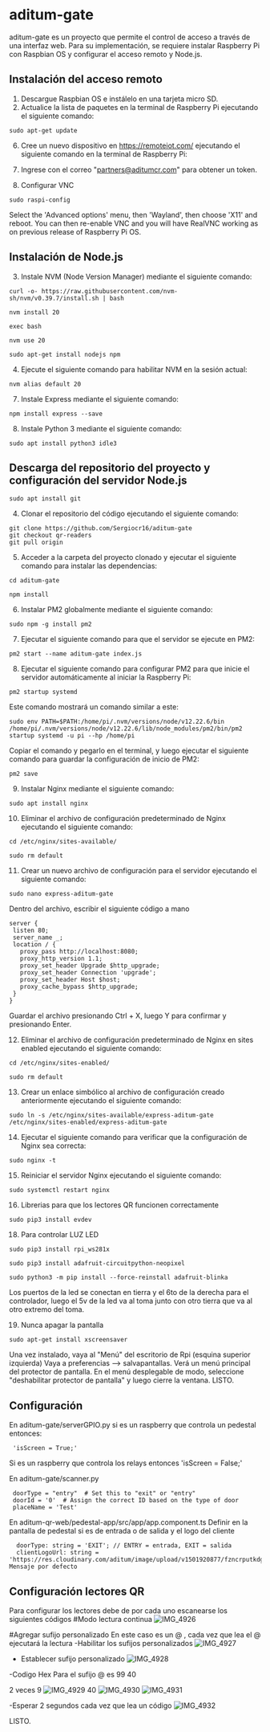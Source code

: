 # aditum-gate

aditum-gate es un proyecto que permite el control de acceso a través de una interfaz web. Para su implementación, se requiere instalar Raspberry Pi con Raspbian OS y configurar el acceso remoto y Node.js.

## Instalación del acceso remoto

1. Descargue Raspbian OS e instálelo en una tarjeta micro SD.
2. Actualice la lista de paquetes en la terminal de Raspberry Pi ejecutando el siguiente comando:
```
sudo apt-get update
```

6. Cree un nuevo dispositivo en https://remoteiot.com/ ejecutando el siguiente comando en la terminal de Raspberry Pi:

7. Ingrese con el correo "partners@aditumcr.com" para obtener un token.

8. Configurar VNC
```
sudo raspi-config
```
Select the 'Advanced options' menu, then 'Wayland', then choose 'X11' and reboot. You can then re-enable VNC and you will have RealVNC working as on previous release of Raspberry Pi OS.

## Instalación de Node.js

3. Instale NVM (Node Version Manager) mediante el siguiente comando:
```
curl -o- https://raw.githubusercontent.com/nvm-sh/nvm/v0.39.7/install.sh | bash
```
```
nvm install 20
```
```
exec bash
```
```
nvm use 20
```
```
sudo apt-get install nodejs npm
```
4. Ejecute el siguiente comando para habilitar NVM en la sesión actual:
```
nvm alias default 20
```

7. Instale Express mediante el siguiente comando:
```
npm install express --save
```
8. Instale Python 3 mediante el siguiente comando:
```
sudo apt install python3 idle3
```

## Descarga del repositorio del proyecto y configuración del servidor Node.js

```
sudo apt install git
```
4. Clonar el repositorio del código ejecutando el siguiente comando:
```
git clone https://github.com/Sergiocr16/aditum-gate
git checkout qr-readers
git pull origin
```
5. Acceder a la carpeta del proyecto clonado y ejecutar el siguiente comando para instalar las dependencias:
 ```
cd aditum-gate
```
```
npm install
```
6. Instalar PM2 globalmente mediante el siguiente comando:
 ```
sudo npm -g install pm2
```
7. Ejecutar el siguiente comando para que el servidor se ejecute en PM2:
 ```
pm2 start --name aditum-gate index.js
```
8. Ejecutar el siguiente comando para configurar PM2 para que inicie el servidor automáticamente al iniciar la Raspberry Pi:
 ```
pm2 startup systemd
```
Este comando mostrará un comando similar a este:
 ```
sudo env PATH=$PATH:/home/pi/.nvm/versions/node/v12.22.6/bin /home/pi/.nvm/versions/node/v12.22.6/lib/node_modules/pm2/bin/pm2 startup systemd -u pi --hp /home/pi
```
Copiar el comando y pegarlo en el terminal, y luego ejecutar el siguiente comando para guardar la configuración de inicio de PM2:
 ```
pm2 save
```
9. Instalar Nginx mediante el siguiente comando:
 ```
sudo apt install nginx
```
10. Eliminar el archivo de configuración predeterminado de Nginx ejecutando el siguiente comando:
 ```
cd /etc/nginx/sites-available/
 ```
 ```
sudo rm default
```
11. Crear un nuevo archivo de configuración para el servidor ejecutando el siguiente comando:
 ```
sudo nano express-aditum-gate
```
Dentro del archivo, escribir el siguiente código a mano
 ```
server {
  listen 80;
  server_name _;
  location / {
    proxy_pass http://localhost:8080;
    proxy_http_version 1.1;
    proxy_set_header Upgrade $http_upgrade;
    proxy_set_header Connection 'upgrade';
    proxy_set_header Host $host;
    proxy_cache_bypass $http_upgrade;
  }
}
```
Guardar el archivo presionando Ctrl + X, luego Y para confirmar y presionando Enter.

12. Eliminar el archivo de configuración predeterminado de Nginx en sites enabled ejecutando el siguiente comando:
 ```
 cd /etc/nginx/sites-enabled/
 ```
 ```
sudo rm default
```
13. Crear un enlace simbólico al archivo de configuración creado anteriormente ejecutando el siguiente comando:
 ```
sudo ln -s /etc/nginx/sites-available/express-aditum-gate /etc/nginx/sites-enabled/express-aditum-gate
```
14. Ejecutar el siguiente comando para verificar que la configuración de Nginx sea correcta:
 ```
sudo nginx -t
```
15. Reiniciar el servidor Nginx ejecutando el siguiente comando:
 ```
sudo systemctl restart nginx
```
16. Librerias para que los lectores QR funcionen correctamente
 ```
sudo pip3 install evdev
```
18. Para controlar LUZ LED
```
sudo pip3 install rpi_ws281x
```
```
sudo pip3 install adafruit-circuitpython-neopixel
```
```
sudo python3 -m pip install --force-reinstall adafruit-blinka
```

Los puertos de la led se conectan en tierra y el 6to de la derecha para el controlador, luego el 5v de la led va al toma junto con otro tierra que va al otro extremo del toma.

19. Nunca apagar la pantalla
```
sudo apt-get install xscreensaver
```
Una vez instalado, vaya al "Menú" del escritorio de Rpi (esquina superior izquierda)
Vaya a preferencias --> salvapantallas.
Verá un menú principal del protector de pantalla. En el menú desplegable de modo, seleccione "deshabilitar protector de pantalla" y luego cierre la ventana.
LISTO.

## Configuración

En aditum-gate/serverGPIO.py si es un raspberry que controla un pedestal entonces:
```
 'isScreen = True;'
```
Si es un raspberry que controla los relays entonces
 'isScreen = False;'


En aditum-gate/scanner.py
```
 doorType = "entry"  # Set this to "exit" or "entry"
 doorId = '0'  # Assign the correct ID based on the type of door
 placeName = 'Test'
 ```

En aditum-qr-web/pedestal-app/src/app/app.component.ts
Definir en la pantalla de pedestal si es de entrada o de salida y el logo del cliente
```
  doorType: string = 'EXIT'; // ENTRY = entrada, EXIT = salida
  clientLogoUrl: string = 'https://res.cloudinary.com/aditum/image/upload/v1501920877/fzncrputkdgm8iasuc3t.jpg';// Mensaje por defecto
```

## Configuración lectores QR

Para configurar los lectores debe de por cada uno escanearse los siguientes códigos
#Modo lectura continua
![IMG_4926](https://github.com/user-attachments/assets/61b9e8fd-4ada-4b6d-94ec-8b3d92aeeed6)

#Agregar sufijo personalizado
En este caso es un @ , cada vez que lea el @ ejecutará la lectura 
-Habilitar los sufijos personalizados
![IMG_4927](https://github.com/user-attachments/assets/846fb310-255d-46f1-913e-e44ef3c76cba)
- Establecer sufijo personalizado
![IMG_4928](https://github.com/user-attachments/assets/e39e7731-7b37-42bd-b7aa-887dd9d907b7)

-Codigo Hex Para el sufijo @ es 99 40

2 veces 9
 ![IMG_4929](https://github.com/user-attachments/assets/ba37595a-54c0-4031-a5c4-8e32dabd8385)
 40
 ![IMG_4930](https://github.com/user-attachments/assets/6ae4057e-897f-42cb-89c7-17ede227af7d)
 ![IMG_4931](https://github.com/user-attachments/assets/a7b5ea92-b9bd-4fd1-8ca4-71c6dd5a45a6)

-Esperar 2 segundos cada vez que lea un código
![IMG_4932](https://github.com/user-attachments/assets/261ec1de-e5f8-4ad1-8a21-a9657055d3a9)


LISTO.








